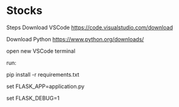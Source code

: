 # Stocks

Steps
  Download VSCode
  https://code.visualstudio.com/download

  Download Python
  https://www.python.org/downloads/

  open new VSCode terminal
  
  run: 
  
  pip install -r requirements.txt
  
  set FLASK_APP=application.py
  
  set FLASK_DEBUG=1
